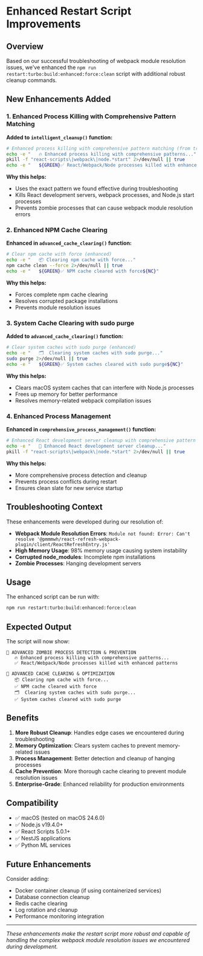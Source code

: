 # Enhanced Restart Script Improvements

## Overview
Based on our successful troubleshooting of webpack module resolution issues, we've enhanced the `npm run restart:turbo:build:enhanced:force:clean` script with additional robust cleanup commands.

## New Enhancements Added

### 1. Enhanced Process Killing with Comprehensive Pattern Matching
**Added to `intelligent_cleanup()` function:**
```bash
# Enhanced process killing with comprehensive pattern matching (from troubleshooting)
echo -e "   🔥 Enhanced process killing with comprehensive patterns..."
pkill -f "react-scripts\|webpack\|node.*start" 2>/dev/null || true
echo -e "   ${GREEN}✅ React/Webpack/Node processes killed with enhanced patterns${NC}"
```

**Why this helps:**
- Uses the exact pattern we found effective during troubleshooting
- Kills React development servers, webpack processes, and Node.js start processes
- Prevents zombie processes that can cause webpack module resolution errors

### 2. Enhanced NPM Cache Clearing
**Enhanced in `advanced_cache_clearing()` function:**
```bash
# Clear npm cache with force (enhanced)
echo -e "   📦 Clearing npm cache with force..."
npm cache clean --force 2>/dev/null || true
echo -e "   ${GREEN}✅ NPM cache cleared with force${NC}"
```

**Why this helps:**
- Forces complete npm cache clearing
- Resolves corrupted package installations
- Prevents module resolution issues

### 3. System Cache Clearing with sudo purge
**Added to `advanced_cache_clearing()` function:**
```bash
# Clear system caches with sudo purge (enhanced)
echo -e "   🗂️  Clearing system caches with sudo purge..."
sudo purge 2>/dev/null || true
echo -e "   ${GREEN}✅ System caches cleared with sudo purge${NC}"
```

**Why this helps:**
- Clears macOS system caches that can interfere with Node.js processes
- Frees up memory for better performance
- Resolves memory-related webpack compilation issues

### 4. Enhanced Process Management
**Enhanced in `comprehensive_process_management()` function:**
```bash
# Enhanced React development server cleanup with comprehensive pattern matching
echo -e "   🎨 Enhanced React development server cleanup..."
pkill -f "react-scripts\|webpack\|node.*start" 2>/dev/null || true
```

**Why this helps:**
- More comprehensive process detection and cleanup
- Prevents process conflicts during restart
- Ensures clean slate for new service startup

## Troubleshooting Context

These enhancements were developed during our resolution of:
- **Webpack Module Resolution Errors**: `Module not found: Error: Can't resolve '@pmmmwh/react-refresh-webpack-plugin/client/ReactRefreshEntry.js'`
- **High Memory Usage**: 98% memory usage causing system instability
- **Corrupted node_modules**: Incomplete npm installations
- **Zombie Processes**: Hanging development servers

## Usage

The enhanced script can be run with:
```bash
npm run restart:turbo:build:enhanced:force:clean
```

## Expected Output

The script will now show:
```
🧟 ADVANCED ZOMBIE PROCESS DETECTION & PREVENTION
   🔥 Enhanced process killing with comprehensive patterns...
   ✅ React/Webpack/Node processes killed with enhanced patterns

🧹 ADVANCED CACHE CLEARING & OPTIMIZATION
   📦 Clearing npm cache with force...
   ✅ NPM cache cleared with force
   🗂️  Clearing system caches with sudo purge...
   ✅ System caches cleared with sudo purge
```

## Benefits

1. **More Robust Cleanup**: Handles edge cases we encountered during troubleshooting
2. **Memory Optimization**: Clears system caches to prevent memory-related issues
3. **Process Management**: Better detection and cleanup of hanging processes
4. **Cache Prevention**: More thorough cache clearing to prevent module resolution issues
5. **Enterprise-Grade**: Enhanced reliability for production environments

## Compatibility

- ✅ macOS (tested on macOS 24.6.0)
- ✅ Node.js v19.4.0+
- ✅ React Scripts 5.0.1+
- ✅ NestJS applications
- ✅ Python ML services

## Future Enhancements

Consider adding:
- Docker container cleanup (if using containerized services)
- Database connection cleanup
- Redis cache clearing
- Log rotation and cleanup
- Performance monitoring integration

---

*These enhancements make the restart script more robust and capable of handling the complex webpack module resolution issues we encountered during development.* 